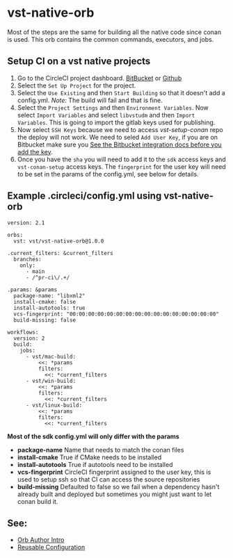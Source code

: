 # vst-native-orb 

Most of the steps are the same for building all the native code since conan is used.
This orb contains the common commands, executors, and jobs.

## Setup CI on a vst native projects

1. Go to the CircleCI project dashboard. [
BitBucket](https://app.circleci.com/projects/project-dashboard/bitbucket/vernierst/) or [Github](https://app.circleci.com/projects/project-dashboard/github/VernierST/)
2. Select the `Set Up Project` for the project.
3. Select the `Use Existing` and then `Start Building` so that it doesn't add a config.yml. *Note:* The build will fail and that is fine.
4. Select the `Project Settings` and then `Environment Variables`. Now select `Import Variables` and select `libvstudm` and then `Import Variables`. This is going to import the gitlab keys used for publishing.
5. Now select `SSH Keys` because we need to access *vst-setup-conan* repo the deploy will not work. We need to seled `Add User Key`, if you are on Bitbucket make sure you [See the Bitbucket integration docs before you add the key](https://circleci.com/docs/2.0/gh-bb-integration/#creating-a-bitbucket-user-key). 
6. Once you have the `sha` you will need to add it to the `sdk` access keys and `vst-conan-setup` access keys. The `fingerprint` for the user key will need to be set in the params of the config.yml, see below for details.



## Example .circleci/config.yml using vst-native-orb

```
version: 2.1

orbs:
  vst: vst/vst-native-orb@1.0.0 

.current_filters: &current_filters
  branches:
    only:
      - main
      - /^pr-ci\/.+/

.params: &params
  package-name: "libxml2"
  install-cmake: false
  install-autotools: true
  vcs-fingerprint: "00:00:00:00:00:00:00:00:00:00:00:00:00:00:00:00"
  build-missing: false

workflows:
  version: 2
  build:
    jobs:
      - vst/mac-build:
          <<: *params
          filters:
            <<: *current_filters
      - vst/win-build:
          <<: *params
          filters:
            <<: *current_filters
      - vst/linux-build:
          <<: *params
          filters:
            <<: *current_filters
```

**Most of the sdk config.yml will only differ with the params**

* **package-name**
    Name that needs to match the conan files
* **install-cmake**
    True if CMake needs to be installed
* **install-autotools**
    True if autotools need to be installed
* **vcs-fingerprint**
    CircleCI fingerprint assigned to the user key, this is used to setup ssh so that CI can access the source repositories
* **build-missing** 
    Defaulted to false so we fail when a dependency hasn't already built and deployed but sometimes you might just want to let conan build it.
## See:
 - [Orb Author Intro](https://circleci.com/docs/2.0/orb-author-intro/#section=configuration)
 - [Reusable Configuration](https://circleci.com/docs/2.0/reusing-config)